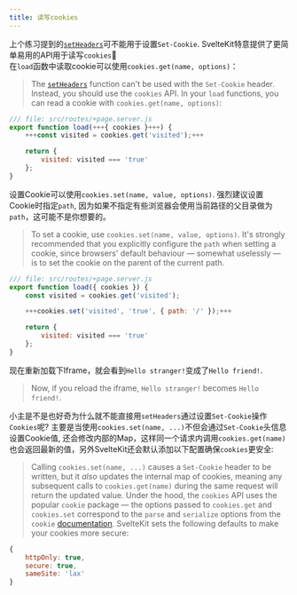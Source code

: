 ```yaml
---
title: 读写cookies
---
```


上个练习提到的[`setHeaders`](headers)可不能用于设置`Set-Cookie`. SvelteKit特意提供了更简单易用的API用于读写`cookies`🍪    
在`load`函数中读取cookie可以使用`cookies.get(name, options)`：
> The [`setHeaders`](headers) function can't be used with the `Set-Cookie` header. Instead, you should use the `cookies` API.
> In your `load` functions, you can read a cookie with `cookies.get(name, options)`:

```js
/// file: src/routes/+page.server.js
export function load(+++{ cookies }+++) {
	+++const visited = cookies.get('visited');+++

	return {
		visited: visited === 'true'
	};
}
```

设置Cookie可以使用`cookies.set(name, value, options)`. 强烈建议设置Cookie时指定`path`, 因为如果不指定有些浏览器会使用当前路径的父目录做为`path`，这可能不是你想要的。
> To set a cookie, use `cookies.set(name, value, options)`. It's strongly recommended that you explicitly configure the `path` when setting a cookie, since browsers' default behaviour — somewhat uselessly — is to set the cookie on the parent of the current path.

```js
/// file: src/routes/+page.server.js
export function load({ cookies }) {
	const visited = cookies.get('visited');

	+++cookies.set('visited', 'true', { path: '/' });+++

	return {
		visited: visited === 'true'
	};
}
```

现在重新加载下Iframe，就会看到`Hello stranger!`变成了`Hello friend!`.
> Now, if you reload the iframe, `Hello stranger!` becomes `Hello friend!`.

小主是不是也好奇为什么就不能直接用`setHeaders`通过设置`Set-Cookie`操作`Cookies`呢? 
主要是当使用`cookies.set(name, ...)`不但会通过`Set-Cookie`头信息设置Cookie值, 还会修改内部的Map，这样同一个请求内调用`cookies.get(name)`也会返回最新的值，另外SvelteKit还会默认添加以下配置确保`cookies`更安全:
> Calling `cookies.set(name, ...)` causes a `Set-Cookie` header to be written, but it _also_ updates the internal map of cookies, meaning any subsequent calls to `cookies.get(name)` during the same request will return the updated value. Under the hood, the `cookies` API uses the popular `cookie` package — the options passed to `cookies.get` and `cookies.set` correspond to the `parse` and `serialize` options from the `cookie` [documentation](https://github.com/jshttp/cookie#api). SvelteKit sets the following defaults to make your cookies more secure:

```js
{
	httpOnly: true,
	secure: true,
	sameSite: 'lax'
}
```

